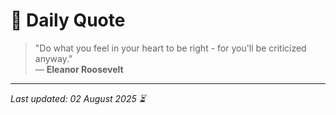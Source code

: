 # 📜 Daily Quote

> "Do what you feel in your heart to be right - for you'll be criticized anyway."  
> — **Eleanor Roosevelt**

---

_Last updated: 02 August 2025 ⏳_
